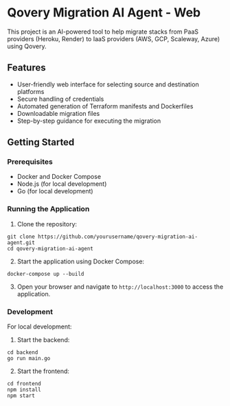 # Qovery Migration AI Agent - Web

This project is an AI-powered tool to help migrate stacks from PaaS providers (Heroku, Render) to IaaS providers (AWS, GCP, Scaleway, Azure) using Qovery.

## Features

- User-friendly web interface for selecting source and destination platforms
- Secure handling of credentials
- Automated generation of Terraform manifests and Dockerfiles
- Downloadable migration files
- Step-by-step guidance for executing the migration

## Getting Started

### Prerequisites

- Docker and Docker Compose
- Node.js (for local development)
- Go (for local development)

### Running the Application

1. Clone the repository:
```
git clone https://github.com/yourusername/qovery-migration-ai-agent.git
cd qovery-migration-ai-agent
```

2. Start the application using Docker Compose:
```
docker-compose up --build
```

3. Open your browser and navigate to `http://localhost:3000` to access the application.

### Development

For local development:

1. Start the backend:
```
cd backend
go run main.go
```

2. Start the frontend:
```
cd frontend
npm install
npm start
```